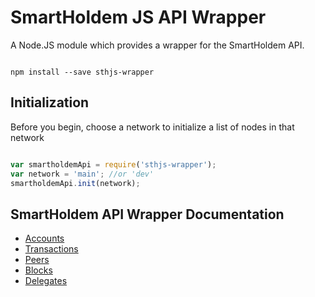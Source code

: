 # SmartHoldem JS API Wrapper

A Node.JS module which provides a wrapper for the SmartHoldem API.

```shell

npm install --save sthjs-wrapper

```

## Initialization

Before you begin, choose a network to initialize a list of nodes in that network

```js

var smartholdemApi = require('sthjs-wrapper');
var network = 'main'; //or 'dev'
smartholdemApi.init(network);

```

## SmartHoldem API Wrapper Documentation

- [Accounts](/docs/accounts.md)
- [Transactions](/docs/transactions.md)
- [Peers](/docs/peers.md)
- [Blocks](/docs/blocks.md)
- [Delegates](/docs/delegates.md)